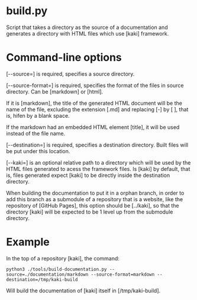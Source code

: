 # build.py

Script that takes a directory as the source of a documentation and generates a directory with HTML files which use [kaki] framework.

# Command-line options

[--source=] is required, specifies a source directory.

[--source-format=] is required, specifies the format of the files in source directory. Can be [markdown] or [html].

If it is [markdown], the title of the generated HTML document will be the name of the file, excluding the extension [.md] and replacing [-] by [ ], that is, hifen by a blank space.

If the markdown had an embedded HTML element [title], it will be used instead of the file name.

[--destination=] is required, specifies a destination directory. Built files will be put under this location.

[--kaki=] is an optional relative path to a directory which will be used by the HTML files generated to acess the framework files. Is [kaki] by default, that is, files generated expect [kaki] to be directly inside the destination directory.

When building the documentation to put it in a orphan branch, in order to add this branch as a submodule of a repository that is a website, like the repository of [GitHub Pages], this option should be [../kaki], so that the directory [kaki] will be expected to be 1 level up from the submodule directory.

# Example

In the top of a repository [kaki], the command:

`python3 ./tools/build-documentation.py --source=./documentation/markdown --source-format=markdown --destination=/tmp/kaki-build`

Will build the documentation of [kaki] itself in [/tmp/kaki-build].
